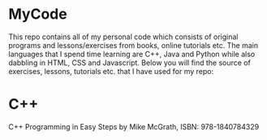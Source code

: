 # MyCode
This repo contains all of my personal code which consists of original programs and lessons/exercises from books, online tutorials etc. The main languages that I spend time learning are C++, Java and Python while also dabbling in HTML, CSS and Javascript. Below you will find the source of exercises, lessons, tutorials etc. that I have used for my repo:


C++
=====
C++ Programming in Easy Steps by Mike McGrath, ISBN: 978-1840784329

